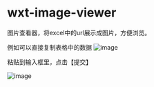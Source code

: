# wxt-image-viewer
图片查看器，将excel中的url展示成图片，方便浏览。

例如可以直接复制表格中的数据
![image](https://cdn.jsdelivr.net/gh/wxt2rr/images@main/github/excel.png)

粘贴到输入框里，点击【提交】

![image](https://cdn.jsdelivr.net/gh/wxt2rr/images@main/github/web.png)
